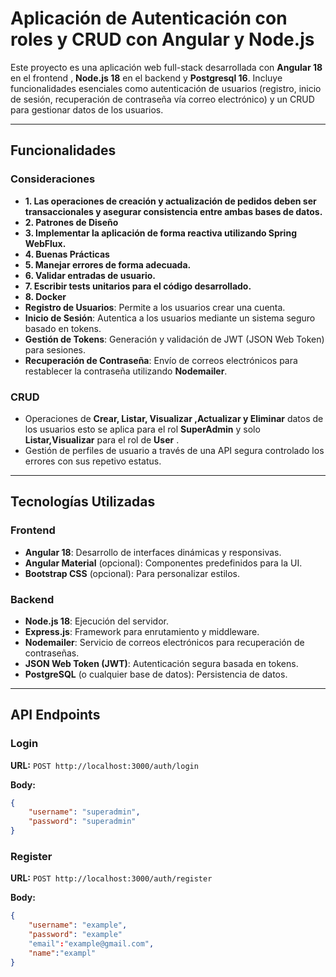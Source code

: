 # Aplicación de Autenticación con roles y CRUD con Angular y Node.js

Este proyecto es una aplicación web full-stack desarrollada con **Angular 18** en el frontend , **Node.js 18** en el backend y **Postgresql 16**. Incluye funcionalidades esenciales como autenticación de usuarios (registro, inicio de sesión, recuperación de contraseña vía correo electrónico) y un CRUD para gestionar datos de los usuarios.

---

## Funcionalidades

### Consideraciones
- **1. Las operaciones de creación y actualización de pedidos deben ser transaccionales y asegurar consistencia entre ambas bases de datos.**
- **2. Patrones de Diseño**
- **3. Implementar la aplicación de forma reactiva utilizando Spring WebFlux.**
- **4. Buenas Prácticas**
- **5. Manejar errores de forma adecuada.**
- **6. Validar entradas de usuario.**
- **7. Escribir tests unitarios para el código desarrollado.**
- **8. Docker**
- **Registro de Usuarios**: Permite a los usuarios crear una cuenta.
- **Inicio de Sesión**: Autentica a los usuarios mediante un sistema seguro basado en tokens.
- **Gestión de Tokens**: Generación y validación de JWT (JSON Web Token) para sesiones.
- **Recuperación de Contraseña**: Envío de correos electrónicos para restablecer la contraseña utilizando **Nodemailer**.

### CRUD
- Operaciones de **Crear, Listar, Visualizar ,Actualizar y Eliminar** datos de los usuarios esto se aplica para el rol **SuperAdmin** y solo **Listar,Visualizar** para el rol de **User** .
- Gestión de perfiles de usuario a través de una API segura controlado los errores con sus repetivo estatus.

---

## Tecnologías Utilizadas

### Frontend
- **Angular 18**: Desarrollo de interfaces dinámicas y responsivas.
- **Angular Material** (opcional): Componentes predefinidos para la UI.
- **Bootstrap CSS** (opcional): Para personalizar estilos.

### Backend
- **Node.js 18**: Ejecución del servidor.
- **Express.js**: Framework para enrutamiento y middleware.
- **Nodemailer**: Servicio de correos electrónicos para recuperación de contraseñas.
- **JSON Web Token (JWT)**: Autenticación segura basada en tokens.
- **PostgreSQL** (o cualquier base de datos): Persistencia de datos.

---

## API Endpoints

### Login

**URL:** `POST http://localhost:3000/auth/login`

**Body:**
```json
{
    "username": "superadmin",
    "password": "superadmin"
}
```

### Register

**URL:** `POST http://localhost:3000/auth/register`

**Body:**
```json
{
    "username": "example",
    "password": "example"
    "email":"example@gmail.com",
    "name":"exampl"
}
```
